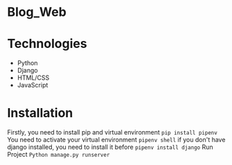 # Blog_Web

# Technologies

- Python
- Django
- HTML/CSS
- JavaScript

# Installation
Firstly, you need to install pip and virtual environment
``pip install pipenv``
You need to activate your virtual environment
``pipenv shell``
if you don't have django installed, you need to install it before
``pipenv install django``
Run Project
``Python manage.py runserver``


